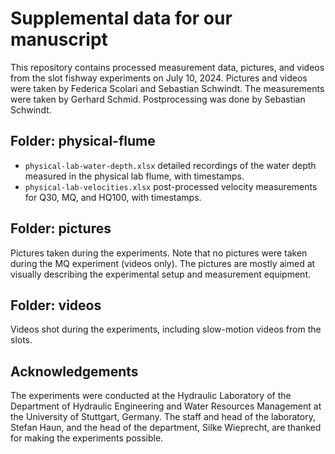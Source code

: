 # Supplemental data for our manuscript

This repository contains processed measurement data, pictures, and videos from the slot fishway experiments on July 10, 2024. Pictures and videos were taken by Federica Scolari and Sebastian Schwindt. The measurements were taken by Gerhard Schmid. Postprocessing was done by Sebastian Schwindt.

## Folder: physical-flume

* `physical-lab-water-depth.xlsx` detailed recordings of the water depth measured in the physical lab flume, with timestamps.
* `physical-lab-velocities.xlsx` post-processed velocity measurements for Q30, MQ, and HQ100, with timestamps.

## Folder: pictures

Pictures taken during the experiments. Note that no pictures were taken during the MQ experiment (videos only). The pictures are mostly aimed at visually describing the experimental setup and measurement equipment.

## Folder: videos

Videos shot during the experiments, including slow-motion videos from the slots.

## Acknowledgements

The experiments were conducted at the Hydraulic Laboratory of the Department of Hydraulic Engineering and Water Resources Management at the University of Stuttgart, Germany. The staff and head of the laboratory, Stefan Haun, and the head of the department, Silke Wieprecht, are thanked for making the experiments possible.

